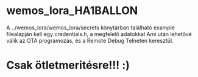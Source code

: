 # wemos_lora_HA1BALLON
A ../wemos_lora/wemos_lora/secrets könytárban található example filealapján kell egy credentials.h, a megfelelő adatokkal
Ami után lehetővé válik az OTA programozás, és a Remote Debug Telneten keresztül.

# Csak ötletmeritésre!!! :)
